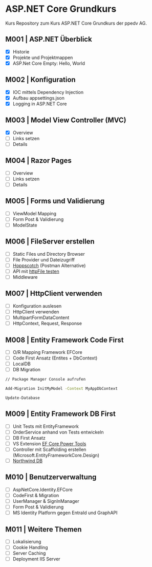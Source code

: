 # ASP.NET Core Grundkurs

Kurs Repository zum Kurs ASP.NET Core Grundkurs der ppedv AG.

## M001 | ASP.NET Überblick

-   [x] Historie
-   [x] Projekte und Projektmappen
-   [x] ASP.Net Core Empty: Hello, World

## M002 | Konfiguration

-   [x] IOC mittels Dependency Injection
-   [x] Aufbau appsettings.json
-   [x] Logging in ASP.NET Core

## M003 | Model View Controller (MVC)

-   [x] Overview
-   [ ] Links setzen
-   [ ] Details

## M004 | Razor Pages

-   [ ] Overview
-   [ ] Links setzen
-   [ ] Details

## M005 | Forms und Validierung

-   [ ] ViewModel Mapping
-   [ ] Form Post & Validierung
-   [ ] ModelState

## M006 | FileServer erstellen

-   [ ] Static Files und Directory Browser
-   [ ] File Provider und Dateizugriff
-   [ ] [Hoppscotch](https://hoppscotch.io/) (Postman Alternative)
-   [ ] API mit [httpFile testen](https://learn.microsoft.com/de-de/aspnet/core/test/http-files?view=aspnetcore-8.0)
-   [ ] Middleware

## M007 | HttpClient verwenden

-   [ ] Konfiguration auslesen
-   [ ] HttpClient verwenden
-   [ ] MultipartFormDataContent
-   [ ] HttpContext, Request, Response

## M008 | Entity Framework Code First

-   [ ] O/R Mapping Framework EFCore
-   [ ] Code First Ansatz (Entites + DbContext)
-   [ ] LocalDB
-   [ ] DB Migration

```bash
// Package Manager Console aufrufen

Add-Migration InitMyModel -Context MyAppDbContext

Update-Database

```

## M009 | Entity Framework DB First

-   [ ] Unit Tests mit EntityFramework
-   [ ] OrderService anhand von Tests entwickeln
-   [ ] DB First Ansatz
-   [ ] VS Extension [EF Core Power Tools](https://marketplace.visualstudio.com/items?itemName=ErikEJ.EFCorePowerTools)
-   [ ] Controller mit Scaffolding erstellen (Microsoft.EntityFrameworkCore.Design)
-   [ ] [Northwind DB](https://github.com/microsoft/sql-server-samples/blob/master/samples/databases/northwind-pubs/instnwnd.sql)

## M010 | Benutzerverwaltung

-   [ ] AspNetCore.Identity.EFCore
-   [ ] CodeFirst & Migration
-   [ ] UserManager & SignInManager
-   [ ] Form Post & Validierung
-   [ ] MS Identity Platform gegen EntraId und GraphAPI

## M011 | Weitere Themen

-   [ ] Lokalisierung
-   [ ] Cookie Handling
-   [ ] Server Caching
-   [ ] Deployment IIS Server
